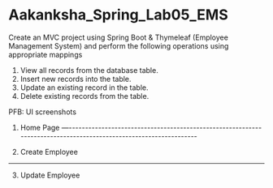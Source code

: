 # Aakanksha_Spring_Lab05_EMS


Create an MVC project using Spring Boot & Thymeleaf (Employee Management System)  and perform the following operations using appropriate mappings

1.	View all records from the database table.
2.	Insert new records into the table.
3.	Update an existing record in the table.
4.	Delete existing records from the table.

PFB: UI screenshots

 
1)	Home Page
—-----------------------------------------------------------------------------------------------------------------

 
2)	Create Employee

__________________________________________________________________________

 
3)	Update Employee



